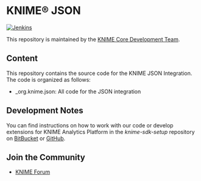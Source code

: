 # KNIME® JSON

[![Jenkins](https://jenkins.knime.com/buildStatus/icon?job=knime-json%2Fmaster)](https://jenkins.knime.com/job/knime-json/job/master/)

This repository is maintained by the [KNIME Core Development Team](mailto:ap-core@knime.com).

## Content
This repository contains the source code for the KNIME JSON Integration.
The code is organized as follows:
* _org.knime.json: All code for the JSON integration

## Development Notes
You can find instructions on how to work with our code or develop extensions for KNIME Analytics Platform in the _knime-sdk-setup_ repository on [BitBucket](https://bitbucket.org/KNIME/knime-sdk-setup) or [GitHub](http://github.com/knime/knime-sdk-setup).

## Join the Community
* [KNIME Forum](https://forum.knime.com/)
